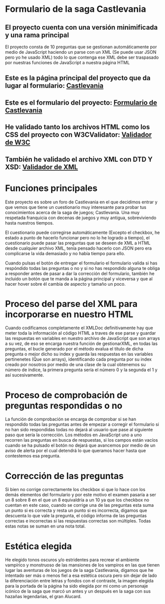 # Formulario de la saga Castlevania

## El proyecto cuenta con una versión minimificada y una rama principal

El proyecto consta de 10 preguntas que se gestionan automáticamente por medio de JavaScript haciendo un parse con un XML (Se puede usar JSON pero yo he usado XML) todo lo que contenga ese XML debe ser traspasado por nuestras funciones de JavaScript a nuestra página HTML



## Este es la página principal del proyecto que da lugar al formulario: [Castlevania](https://rawgit.com/HighYitan/Formulario_Castlevania/master/castlevania.html)

## Este es el formulario del proyecto: [Formulario de Castlevania](https://rawgit.com/HighYitan/pruebas_examen/master/formulario.html)

## He validado tanto los archivos HTML como los CSS del proyecto con W3CValidator: [Validador de W3C](https://validator.w3.org/)

## También he validado el archivo XML con DTD Y XSD: [Validador de XML](https://www.xmlvalidation.com/)

# Funciones principales

Este proyecto es sobre un foro de Castlevania en el que decidimos entrar y que vemos que tiene un cuestionario muy interesante para probar tus conocimientos acerca de la saga de juegos; Castlevania. Una muy respetada franquicia con decenas de juegos y muy antigua, sobreviviendo hasta nuestros tiempos.

El cuestionario puede corregirse automáticamente (Excepto el checkbox, he estado a punto de hacerlo funcionar pero no lo he logrado a tiempo), el cuestionario puede pasar las preguntas que se deseen de XML a HTML desde cualquier archivo XML, tenía pensado hacerlo con JSON pero era complicarse la vida demasiado y no había tiempo para ello.

Cuando pulsas el botón de entregar el formulario el formulario valida si has respóndido todas las preguntas o no y si no has respondido alguna te obliga a responder antes de pasar a dar la corrección del formulario, también he incluido un botón que te manda a la página principal y viceversa y que al hacer hover sobre él cambia de aspecto y tamaño un poco.

# Proceso del parse del XML para incorporarse en nuestro HTML

Cuando codificamos completamente el XMLDoc definitivamente hay que meter toda la información al código HTML a traves de ese parse y guardar las respuestas en variables en nuestro archivo de JavaScript que son arrays a su vez, de eso se encarga nuestra función de gestionarXML, en todas las preguntas, el bucle generado por el método evalua el título de dicha pregunta o mejor dicho su index y guarda las respuestas en las variables pertinenetes (Que son arrays), identificando cada pregunta por su index creado por nosotros por medio de una clase de la cual obtenemos su número de índice, la primera pregunta sería el número 0 y la segunda el 1 y así sucesivamente.

# Proceso de comprobación de preguntas respondidas o no

La función de comprobación se encarga de comprobar si se han respondido todas las preguntas antes de empezar a corregir el formulario si no han sido respondidas todas no dejará al usuario que pase al siguiente paso que sería la corrección. Los métodos en JavaScript uno a uno recorren las preguntas en busca de respuestas, si los campos están vacíos cuando se ha pulsado el botón no dejará que avancemos por medio de un aviso de alerta por el cual detendrá lo que queramos hacer hasta que contestemos esa pregunta.

# Corrección de las preguntas

Si bien no corrige correctamente los checkbox si que lo hace con los demás elementos del formulario y por este motivo el examen pasaría a ser un 8 sobre 8 en el que un 8 equivaldría a un 10 ya que los checkbox no cuentan en este caso, cuando se corrige una de las preguntas esta suma un punto si es correcta y resta un punto si es incorrecta, digamos que descuenta lo que vale la pregunta, el código informa de las preguntas correctas e incorrectas si las respuestas correctas son múltiples. Todas estas notas se suman en una nota total.

# Estética elegida

He elegido tonos oscuros y/o estridentes para recrear el ambiente vampírico y monstruoso de las mansiones de los vampiros en las que tienen lugar las aventuras de los juegos de la saga Castlevania, digamos que he intentado ser más o menos fiel a esa estética oscura pero sin dejar de lado la diferenciación entre letras y fondos con el contraste, la imagen elegida para la portada de la página ha sido elegida por mi como un personaje icónico de la saga que marcó un antes y un después en la saga con sus hazañas legendarias, el gran Alucard.
